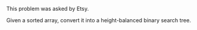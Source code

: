 This problem was asked by Etsy.

Given a sorted array, convert it into a height-balanced binary search tree.